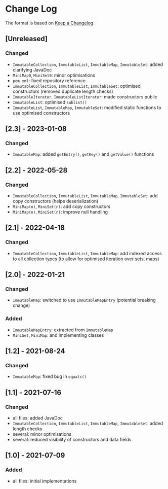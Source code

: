 # Change Log

The format is based on [Keep a Changelog](http://keepachangelog.com/).

## [Unreleased]
### Changed
- `ImmutableCollection`, `ImmutableList`, `ImmutableMap`, `ImmutableSet`: added clarifying JavaDoc
- `MiniMap0`, `MiniSet0`: minor optimisations
- `pom.xml`: fixed repository reference
- `ImmutableCollection`, `ImmutableList`, `ImmutableSet`: optimised constructors (removed duplicate length checks)
- `ImmutableIterator`, `ImmutableListIterator`: made constructors public
- `ImmutableList`: optimised `sublist()`
- `ImmutableList`, `ImmutableMap`, `ImmutableSet`: modified static functions to use optimised constructors

## [2.3] - 2023-01-08
### Changed
- `ImmutableMap`: added `getEntry()`, `getKey()` and `getValue()` functions

## [2.2] - 2022-05-28
### Changed
- `ImmutableCollection`, `ImmutableList`, `ImmutableMap`, `ImmutableSet`: add copy constructors (helps deserialization)
- `MiniMap(n)`, `MiniSet(n)`: add copy constructors
- `MiniMap(n)`, `MiniSet(n)`: improve null handling

## [2.1] - 2022-04-18
### Changed
- `ImmutableCollection`, `ImmutableList`, `ImmutableMap`: add indexed access to all collection types (to allow for
  optimised iteration over sets, maps)

## [2.0] - 2022-01-21
### Changed
- `ImmutableMap`: switched to use `ImmutableMapEntry` (potential breaking change)
### Added
- `ImmutableMapEntry`: extracted from `ImmutableMap`
- `MiniSet`, `MiniMap`: and implementing classes

## [1.2] - 2021-08-24
### Changed
- `ImmutableMap`: fixed bug in `equals()`

## [1.1] - 2021-07-16
### Changed
- all files: added JavaDoc
- `ImmutableCollection`, `ImmutableList`, `ImmutableMap`, `ImmutableSet`: added length checks
- several: minor optimisations
- several: reduced visibility of constructors and data fields

## [1.0] - 2021-07-09
### Added
- all files: initial implementations
